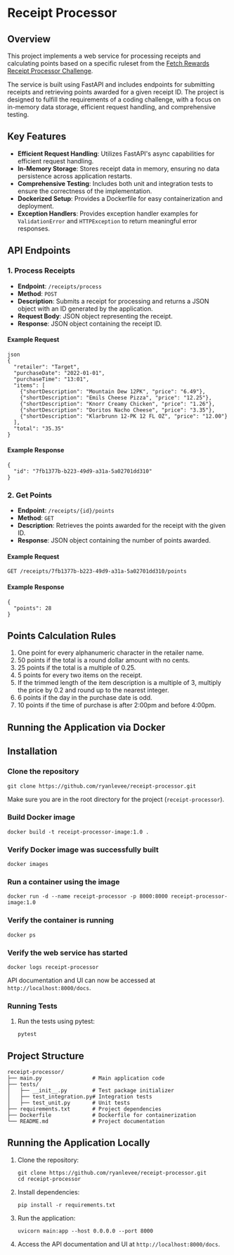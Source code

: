 Receipt Processor
=================

Overview
--------

This project implements a web service for processing receipts and calculating points based on a specific ruleset from the [Fetch Rewards Receipt Processor Challenge](https://github.com/fetch-rewards/receipt-processor-challenge).

The service is built using FastAPI and includes endpoints for submitting receipts and retrieving points awarded for a given receipt ID. The project is designed to fulfill the requirements of a coding challenge, with a focus on in-memory data storage, efficient request handling, and comprehensive testing.

## Key Features

- **Efficient Request Handling**: Utilizes FastAPI's async capabilities for efficient request handling.
- **In-Memory Storage**: Stores receipt data in memory, ensuring no data persistence across application restarts.
- **Comprehensive Testing**: Includes both unit and integration tests to ensure the correctness of the implementation.
- **Dockerized Setup**: Provides a Dockerfile for easy containerization and deployment.
- **Exception Handlers**: Provides exception handler examples for `ValidationError` and `HTTPException` to return meaningful error responses.

API Endpoints
-------------

### 1.  Process Receipts

*   **Endpoint**: `/receipts/process`
*   **Method**: `POST`
*   **Description**: Submits a receipt for processing and returns a JSON object with an ID generated by the application.
*   **Request Body**: JSON object representing the receipt.
*   **Response**: JSON object containing the receipt ID.

#### Example Request

    json
    {
      "retailer": "Target",
      "purchaseDate": "2022-01-01",
      "purchaseTime": "13:01",
      "items": [
        {"shortDescription": "Mountain Dew 12PK", "price": "6.49"},
        {"shortDescription": "Emils Cheese Pizza", "price": "12.25"},
        {"shortDescription": "Knorr Creamy Chicken", "price": "1.26"},
        {"shortDescription": "Doritos Nacho Cheese", "price": "3.35"},
        {"shortDescription": "Klarbrunn 12-PK 12 FL OZ", "price": "12.00"}
      ],
      "total": "35.35"
    }

#### Example Response

    {
      "id": "7fb1377b-b223-49d9-a31a-5a02701dd310"
    }

### 2.  Get Points

*   **Endpoint**: `/receipts/{id}/points`
*   **Method**: `GET`
*   **Description**: Retrieves the points awarded for the receipt with the given ID.
*   **Response**: JSON object containing the number of points awarded.

#### Example Request

    GET /receipts/7fb1377b-b223-49d9-a31a-5a02701dd310/points

#### Example Response

    {
      "points": 28
    }

Points Calculation Rules
------------------------

1.  One point for every alphanumeric character in the retailer name.
2.  50 points if the total is a round dollar amount with no cents.
3.  25 points if the total is a multiple of 0.25.
4.  5 points for every two items on the receipt.
5.  If the trimmed length of the item description is a multiple of 3, multiply the price by 0.2 and round up to the nearest integer.
6.  6 points if the day in the purchase date is odd.
7.  10 points if the time of purchase is after 2:00pm and before 4:00pm.

Running the Application via Docker
-----------------------
Installation
------------

### Clone the repository

    git clone https://github.com/ryanlevee/receipt-processor.git
    

Make sure you are in the root directory for the project (`receipt-processor`).

### Build Docker image

    docker build -t receipt-processor-image:1.0 .

### Verify Docker image was successfully built

    docker images
    
### Run a container using the image

    docker run -d --name receipt-processor -p 8000:8000 receipt-processor-image:1.0

### Verify the container is running

    docker ps
    
### Verify the web service has started

    docker logs receipt-processor
    
API documentation and UI can now be accessed at `http://localhost:8000/docs`.

### Running Tests

1.  Run the tests using pytest:
    
        pytest

Project Structure
-----------------

    receipt-processor/
    ├── main.py                # Main application code
    ├── tests/
    │   ├── __init__.py        # Test package initializer
    │   ├── test_integration.py# Integration tests
    │   ├── test_unit.py       # Unit tests
    ├── requirements.txt       # Project dependencies
    ├── Dockerfile             # Dockerfile for containerization
    └── README.md              # Project documentation
    

Running the Application Locally
----------------------------------------

1.  Clone the repository:
    
        git clone https://github.com/ryanlevee/receipt-processor.git
        cd receipt-processor
        
2.  Install dependencies:
    
        pip install -r requirements.txt
    
3.  Run the application:
    
        uvicorn main:app --host 0.0.0.0 --port 8000
        
    
4.  Access the API documentation and UI at `http://localhost:8000/docs`.

    
